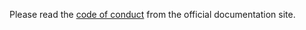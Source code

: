 Please read the [code of conduct](https://docs.plateforme.io/latest/about/community/covenant) from the official documentation site.
